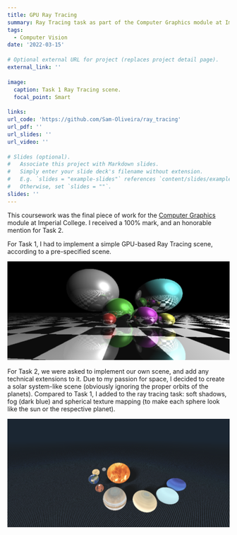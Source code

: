 ```yaml
---
title: GPU Ray Tracing
summary: Ray Tracing task as part of the Computer Graphics module at Imperial College London. Received an honorable mention for "scene composition" for Part 2.
tags:
  - Computer Vision
date: '2022-03-15'

# Optional external URL for project (replaces project detail page).
external_link: ''

image:
  caption: Task 1 Ray Tracing scene.
  focal_point: Smart

links:
url_code: 'https://github.com/Sam-Oliveira/ray_tracing'
url_pdf: ''
url_slides: ''
url_video: ''

# Slides (optional).
#   Associate this project with Markdown slides.
#   Simply enter your slide deck's filename without extension.
#   E.g. `slides = "example-slides"` references `content/slides/example-slides.md`.
#   Otherwise, set `slides = ""`.
slides: ''
---
```


This coursework was the final piece of work for the [Computer Graphics](https://wp.doc.ic.ac.uk/bkainz/teaching/60005-co317-computer-graphics/) module at Imperial College. I received a 100% mark, and an honorable mention for Task 2. 

For Task 1, I had to implement a simple GPU-based Ray Tracing scene, according to a pre-specified scene. 


![alt text](featured.png "Task 1")

For Task 2, we were asked to implement our own scene, and add any technical extensions to it. Due to my passion for space, I decided to create a solar system-like scene (obviously ignoring the proper orbits of the planets). Compared to Task 1, I added to the ray tracing task: soft shadows, fog (dark blue) and spherical texture mapping (to make each sphere look like the sun or the respective planet).

![alt text](solar_system.png "Task 2")
